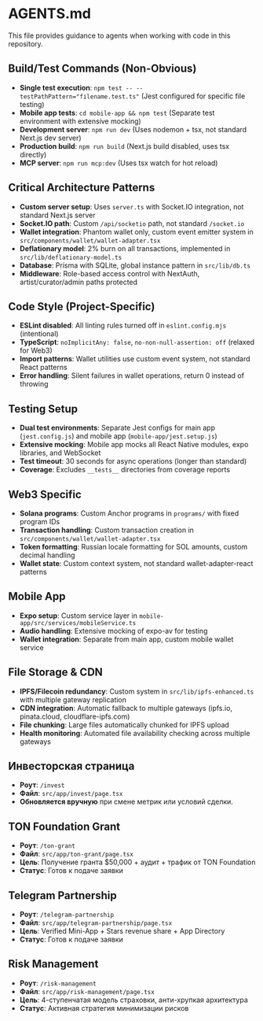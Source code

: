# AGENTS.md

This file provides guidance to agents when working with code in this repository.

## Build/Test Commands (Non-Obvious)

- **Single test execution**: `npm test -- --testPathPattern="filename.test.ts"` (Jest configured for specific file testing)
- **Mobile app tests**: `cd mobile-app && npm test` (Separate test environment with extensive mocking)
- **Development server**: `npm run dev` (Uses nodemon + tsx, not standard Next.js dev server)
- **Production build**: `npm run build` (Next.js build disabled, uses tsx directly)
- **MCP server**: `npm run mcp:dev` (Uses tsx watch for hot reload)

## Critical Architecture Patterns

- **Custom server setup**: Uses `server.ts` with Socket.IO integration, not standard Next.js server
- **Socket.IO path**: Custom `/api/socketio` path, not standard `/socket.io`
- **Wallet integration**: Phantom wallet only, custom event emitter system in `src/components/wallet/wallet-adapter.tsx`
- **Deflationary model**: 2% burn on all transactions, implemented in `src/lib/deflationary-model.ts`
- **Database**: Prisma with SQLite, global instance pattern in `src/lib/db.ts`
- **Middleware**: Role-based access control with NextAuth, artist/curator/admin paths protected

## Code Style (Project-Specific)

- **ESLint disabled**: All linting rules turned off in `eslint.config.mjs` (intentional)
- **TypeScript**: `noImplicitAny: false`, `no-non-null-assertion: off` (relaxed for Web3)
- **Import patterns**: Wallet utilities use custom event system, not standard React patterns
- **Error handling**: Silent failures in wallet operations, return 0 instead of throwing

## Testing Setup

- **Dual test environments**: Separate Jest configs for main app (`jest.config.js`) and mobile app (`mobile-app/jest.setup.js`)
- **Extensive mocking**: Mobile app mocks all React Native modules, expo libraries, and WebSocket
- **Test timeout**: 30 seconds for async operations (longer than standard)
- **Coverage**: Excludes `__tests__` directories from coverage reports

## Web3 Specific

- **Solana programs**: Custom Anchor programs in `programs/` with fixed program IDs
- **Transaction handling**: Custom transaction creation in `src/components/wallet/wallet-adapter.tsx`
- **Token formatting**: Russian locale formatting for SOL amounts, custom decimal handling
- **Wallet state**: Custom context system, not standard wallet-adapter-react patterns

## Mobile App

- **Expo setup**: Custom service layer in `mobile-app/src/services/mobileService.ts`
- **Audio handling**: Extensive mocking of expo-av for testing
- **Wallet integration**: Separate from main app, custom mobile wallet service

## File Storage & CDN

- **IPFS/Filecoin redundancy**: Custom system in `src/lib/ipfs-enhanced.ts` with multiple gateway replication
- **CDN integration**: Automatic fallback to multiple gateways (ipfs.io, pinata.cloud, cloudflare-ipfs.com)
- **File chunking**: Large files automatically chunked for IPFS upload
- **Health monitoring**: Automated file availability checking across multiple gateways

## Инвесторская страница

- **Роут**: `/invest`
- **Файл**: `src/app/invest/page.tsx`
- **Обновляется вручную** при смене метрик или условий сделки.

## TON Foundation Grant

- **Роут**: `/ton-grant`
- **Файл**: `src/app/ton-grant/page.tsx`
- **Цель**: Получение гранта $50,000 + аудит + трафик от TON Foundation
- **Статус**: Готов к подаче заявки

## Telegram Partnership

- **Роут**: `/telegram-partnership`
- **Файл**: `src/app/telegram-partnership/page.tsx`
- **Цель**: Verified Mini-App + Stars revenue share + App Directory
- **Статус**: Готов к подаче заявки

## Risk Management

- **Роут**: `/risk-management`
- **Файл**: `src/app/risk-management/page.tsx`
- **Цель**: 4-ступенчатая модель страховки, анти-хрупкая архитектура
- **Статус**: Активная стратегия минимизации рисков